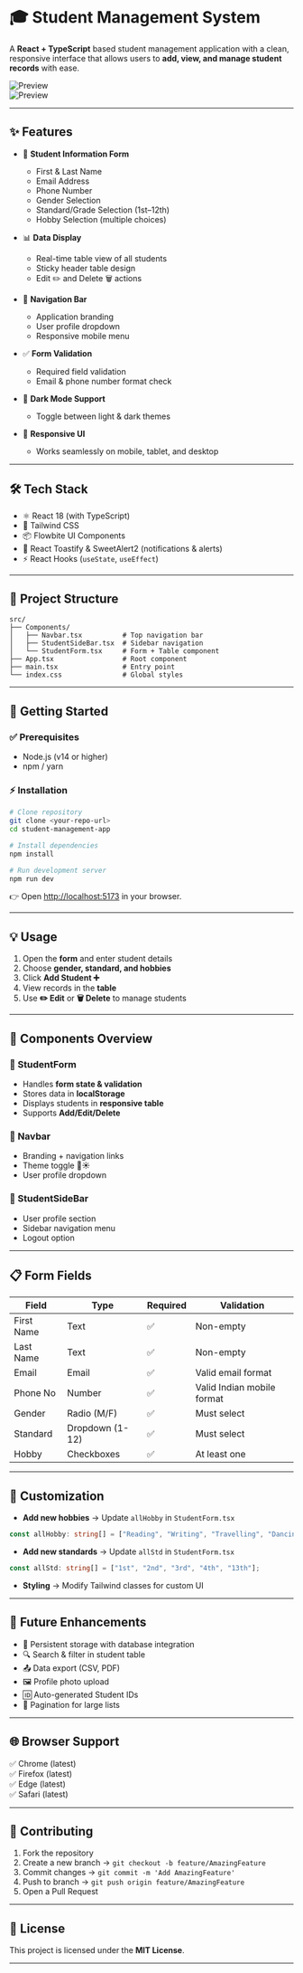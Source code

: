 
# 🎓 Student Management System

A **React + TypeScript** based student management application with a clean, responsive interface that allows users to **add, view, and manage student records** with ease.  

![Preview](Screenshot%202025-08-25%20182339.png)  
![Preview](Screenshot%202025-08-25%20182418.png)  

---

## ✨ Features

- 📝 **Student Information Form**
  - First & Last Name  
  - Email Address  
  - Phone Number  
  - Gender Selection  
  - Standard/Grade Selection (1st–12th)  
  - Hobby Selection (multiple choices)  

- 📊 **Data Display**
  - Real-time table view of all students  
  - Sticky header table design  
  - Edit ✏️ and Delete 🗑️ actions  

- 🧭 **Navigation Bar**
  - Application branding  
  - User profile dropdown  
  - Responsive mobile menu  

- ✅ **Form Validation**
  - Required field validation  
  - Email & phone number format check  

- 🌙 **Dark Mode Support**
  - Toggle between light & dark themes  

- 📱 **Responsive UI**
  - Works seamlessly on mobile, tablet, and desktop  

---

## 🛠️ Tech Stack

- ⚛️ React 18 (with TypeScript)  
- 🎨 Tailwind CSS  
- 📦 Flowbite UI Components  
- 🔔 React Toastify & SweetAlert2 (notifications & alerts)  
- ⚡ React Hooks (`useState`, `useEffect`)  

---

## 📁 Project Structure

```
src/
├── Components/
│   ├── Navbar.tsx          # Top navigation bar
│   ├── StudentSideBar.tsx  # Sidebar navigation
│   └── StudentForm.tsx     # Form + Table component
├── App.tsx                 # Root component
├── main.tsx                # Entry point
└── index.css               # Global styles
```

---

## 🚀 Getting Started

### ✅ Prerequisites
- Node.js (v14 or higher)  
- npm / yarn  

### ⚡ Installation
```bash
# Clone repository
git clone <your-repo-url>
cd student-management-app

# Install dependencies
npm install

# Run development server
npm run dev
```

👉 Open [http://localhost:5173](http://localhost:5173) in your browser.  

---

## 💡 Usage

1. Open the **form** and enter student details  
2. Choose **gender, standard, and hobbies**  
3. Click **Add Student ➕**  
4. View records in the **table**  
5. Use **✏️ Edit** or **🗑️ Delete** to manage students  

---

## 🔧 Components Overview

### 📌 StudentForm
- Handles **form state & validation**  
- Stores data in **localStorage**  
- Displays students in **responsive table**  
- Supports **Add/Edit/Delete**  

### 📌 Navbar
- Branding + navigation links  
- Theme toggle 🌙☀️  
- User profile dropdown  

### 📌 StudentSideBar
- User profile section  
- Sidebar navigation menu  
- Logout option  

---

## 📋 Form Fields

| Field       | Type            | Required | Validation |
|-------------|-----------------|----------|------------|
| First Name  | Text            | ✅       | Non-empty |
| Last Name   | Text            | ✅       | Non-empty |
| Email       | Email           | ✅       | Valid email format |
| Phone No    | Number          | ✅       | Valid Indian mobile format |
| Gender      | Radio (M/F)     | ✅       | Must select |
| Standard    | Dropdown (1-12) | ✅       | Must select |
| Hobby       | Checkboxes      | ✅       | At least one |

---

## 🎨 Customization

- **Add new hobbies** → Update `allHobby` in `StudentForm.tsx`  
```ts
const allHobby: string[] = ["Reading", "Writing", "Travelling", "Dancing", "Music"];
```

- **Add new standards** → Update `allStd` in `StudentForm.tsx`  
```ts
const allStd: string[] = ["1st", "2nd", "3rd", "4th", "13th"];
```

- **Styling** → Modify Tailwind classes for custom UI  

---

## 🔮 Future Enhancements

- 💾 Persistent storage with database integration  
- 🔍 Search & filter in student table  
- 📤 Data export (CSV, PDF)  
- 🖼️ Profile photo upload  
- 🆔 Auto-generated Student IDs  
- 📑 Pagination for large lists  

---

## 🌐 Browser Support

✅ Chrome (latest)  
✅ Firefox (latest)  
✅ Edge (latest)  
✅ Safari (latest)  

---

## 🤝 Contributing

1. Fork the repository  
2. Create a new branch → `git checkout -b feature/AmazingFeature`  
3. Commit changes → `git commit -m 'Add AmazingFeature'`  
4. Push to branch → `git push origin feature/AmazingFeature`  
5. Open a Pull Request  

---

## 📄 License

This project is licensed under the **MIT License**.  

---
